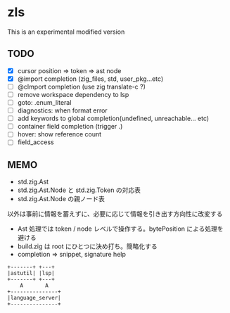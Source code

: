 # zls

This is an experimental modified version

## TODO

* [x] cursor position => token => ast node
* [x] @import completion (zig_files, std, user_pkg...etc)
* [ ] @cImport completion (use zig translate-c ?)
* [ ] remove workspace dependency to lsp
* [ ] goto: .enum_literal
* [ ] diagnostics: when format error
* [ ] add keywords to global completion(undefined, unreachable... etc)
* [ ] container field completion (trigger .)
* [ ] hover: show reference count
* [ ] field_access

## MEMO

* std.zig.Ast
* std.zig.Ast.Node と std.zig.Token の対応表
* std.zig.Ast.Node の親ノード表

以外は事前に情報を蓄えずに、必要に応じて情報を引き出す方向性に改変する

* Ast 処理では token / node レベルで操作する。bytePosition による処理を避ける
* build.zig は root にひとつに決め打ち。簡略化する
* completion => snippet, signature help

```
+-------+ +---+
|astutil| |lsp|
+-------+ +---+
    A       A
+---------------+
|language_server|
+---------------+
```

